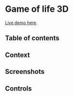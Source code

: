 <!-- omit in toc -->
# Game of life 3D

[Live demo here](https://aau.spont.me/graphics/gol-3d/).

<!-- omit in toc -->
## Table of contents

## Context

## Screenshots

## Controls

